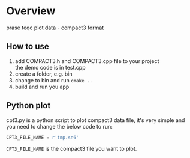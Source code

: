 # Overview
prase teqc plot data - compact3 format

## How to use
1. add COMPACT3.h and COMPACT3.cpp file to your project  
the demo code is in test.cpp
2. create a folder, e.g. bin
3. change to bin and run `cmake ..`
4. build and run you app

## Python plot
cpt3.py is a python script to plot compact3 data file, it's very simple and 
you need to change the below code to run:
```python
CPT3_FILE_NAME = r'tmp.sn6'
```
`CPT3_FILE_NAME` is the compact3 file you want to plot.
